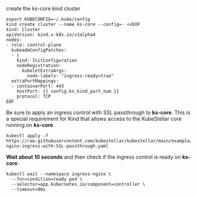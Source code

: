 <!--create-ks-core-kind-cluster-start-->
create the ks-core kind cluster
```shell
export KUBECONFIG=~/.kube/config
kind create cluster --name ks-core --config=- <<EOF
kind: Cluster
apiVersion: kind.x-k8s.io/v1alpha4
nodes:
- role: control-plane
  kubeadmConfigPatches:
  - |
    kind: InitConfiguration
    nodeRegistration:
      kubeletExtraArgs:
        node-labels: "ingress-ready=true"
  extraPortMappings:
  - containerPort: 443
    hostPort: {{ config.ks_kind_port_num }}
    protocol: TCP
EOF
```

Be sure to apply an ingress control with SSL passthrough to **ks-core**. This is a special requirement for Kind that allows access to the KubeStellar core running on **ks-core**.
```shell
kubectl apply -f https://raw.githubusercontent.com/kubestellar/kubestellar/main/example/kind-nginx-ingress-with-SSL-passthrough.yaml
```
**Wait about 10 seconds** and then check if the ingress control is ready on **ks-core**:
```shell
kubectl wait --namespace ingress-nginx \
  --for=condition=ready pod \
  --selector=app.kubernetes.io/component=controller \
  --timeout=90s
```
<!--create-ks-core-kind-cluster-end-->
